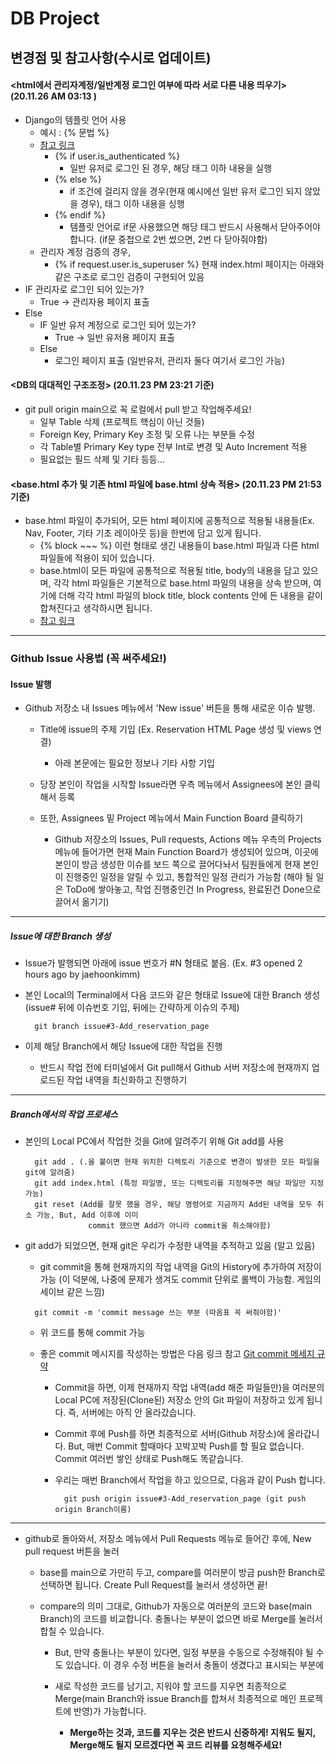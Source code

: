 # DB Project
## 변경점 및 참고사항(수시로 업데이트)  
#### <html에서 관리자계정/일반계정 로그인 여부에 따라 서로 다른 내용 띄우기> (20.11.26 AM 03:13 )
- Django의 템플릿 언어 사용
  - 예시 : {% 문법 %}  
  - [참고 링크](https://velog.io/@hidaehyunlee/Django-%ED%85%9C%ED%94%8C%EB%A6%BF-%EC%96%B8%EC%96%B4)  
    - {% if user.is_authenticated %}
      - 일반 유저로 로그인 된 경우, 해당 태그 이하 내용을 실행
    - {% else %}  
      - if 조건에 걸리지 않을 경우(현재 예시에선 일반 유저 로그인 되지 않았을 경우), 태그 이하 내용을 싱행
    - {% endif %}
      - 템플릿 언어로 if문 사용했으면 해당 태그 반드시 사용해서 닫아주어야 합니다. (if문 중첩으로 2번 썼으면, 2번 다 닫아줘야함)
  - 관리자 계정 검증의 경우,
    - {% if request.user.is_superuser %} 
현재 index.html 페이지는 아래와 같은 구조로 로그인 검증이 구현되어 있음 
- IF 관리자로 로그인 되어 있는가?
  - True -> 관리자용 페이지 표출
- Else
  - IF 일반 유저 계정으로 로그인 되어 있는가?
    - True -> 일반 유저용 페이지 표출
  - Else
    - 로그인 페이지 표출 (일반유저, 관리자 둘다 여기서 로그인 가능)
    
#### <DB의 대대적인 구조조정> (20.11.23 PM 23:21 기준)
- git pull origin main으로 꼭 로컬에서 pull 받고 작업해주세요!  
  - 일부 Table 삭제 (프로젝트 핵심이 아닌 것들)  
  - Foreign Key, Primary Key 조정 및 오류 나는 부분들 수정  
  - 각 Table별 Primary Key type 전부 Int로 변경 및 Auto Increment 적용  
  - 필요없는 필드 삭제 및 기타 등등...  
#### <base.html 추가 및 기존 html 파일에 base.html 상속 적용> (20.11.23 PM 21:53 기준)
- base.html 파일이 추가되어, 모든 html 페이지에 공통적으로 적용될 내용들(Ex. Nav, Footer, 기타 기초 레이아웃 등)을 한번에 담고 있게 됩니다.
  - {% block ~~~ %} 이런 형태로 생긴 내용들이 base.html 파일과 다른 html 파일들에 적용이 되어 있습니다.
  - base.html이 모든 파일에 공통적으로 적용될 title, body의 내용을 담고 있으며, 각각 html 파일들은 기본적으로 base.html 파일의 내용을 상속 받으며, 여기에 더해 각각 html 파일의 block title, block contents 안에 든 내용을 같이 합쳐진다고 생각하시면 됩니다. 
  - [참고 링크](https://pyrois.tistory.com/7)
----------
### Github Issue 사용법 (꼭 써주세요!)
#### Issue 발행
- Github 저장소 내 Issues 메뉴에서 'New issue' 버튼을 통해 새로운 이슈 발행. 

  - Title에 issue의 주제 기입 (Ex. Reservation HTML Page 생성 및 views 연결)
    - 아래 본문에는 필요한 정보나 기타 사항 기입
    
  - 당장 본인이 작업을 시작할 Issue라면 우측 메뉴에서 Assignees에 본인 클릭해서 등록
  
  - 또한, Assignees 밑 Project 메뉴에서 Main Function Board 클릭하기 
    - Github 저장소의 Issues, Pull requests, Actions 메뉴 우측의 Projects 메뉴에 들어가면 현재 Main Function Board가 생성되어 있으며, 이곳에 본인이 방금 생성한 이슈를 보드 쪽으로 끌어다놔서 팀원들에게 현재 본인이 진행중인 일정을 알릴 수 있고, 통합적인 일정 관리가 가능함 (해야 될 일은 ToDo에 쌓아놓고, 작업 진행중인건 In Progress, 완료된건 Done으로 끌어서 옮기기)
----------
##### Issue에 대한 Branch 생성
- Issue가 발행되면 아래에 issue 번호가 #N 형태로 붙음. (Ex. #3 opened 2 hours ago by jaehoonkimm)

- 본인 Local의 Terminal에서 다음 코드와 같은 형태로 Issue에 대한 Branch 생성 (issue# 뒤에 이슈번호 기입, 뒤에는 간략하게 이슈의 주제)
  ```terminal
    git branch issue#3-Add_reservation_page
  ```
- 이제 해당 Branch에서 해당 Issue에 대한 작업을 진행
  - 반드시 작업 전에 터미널에서 Git pull해서 Github 서버 저장소에 현재까지 업로드된 작업 내역을 최신화하고 진행하기
---------- 
##### Branch에서의 작업 프로세스
- 본인의 Local PC에서 작업한 것을 Git에 알려주기 위해 Git add를 사용
  ```terminal
    git add . (.을 붙이면 현재 위치한 디렉토리 기준으로 변경이 발생한 모든 파일을 git에 알려줌)
    git add index.html (특정 파일명, 또는 디렉토리를 지정해주면 해당 파일만 지정 가능)
    git reset (Add를 잘못 했을 경우, 해당 명령어로 지금까지 Add된 내역을 모두 취소 가능, But, Add 이후에 이미 
                commit 했으면 Add가 아니라 commit을 취소해야함)
  ```
  
- git add가 되었으면, 현재 git은 우리가 수정한 내역을 추적하고 있음 (알고 있음)
  - git commit을 통해 현재까지의 작업 내역을 Git의 History에 추가하여 저장이 가능 (이 덕분에, 나중에 문제가 생겨도 commit 단위로 롤백이 가능함. 게임의 세이브 같은 느낌)
  ```terminal
    git commit -m 'commit message 쓰는 부분 (따옴표 꼭 써줘야함)'
  ```
  
  - 위 코드를 통해 commit 가능
  
  - 좋은 commit 메시지를 작성하는 방법은 다음 링크 참고 [Git commit 메세지 규약](https://medium.com/hashbox/git-commit-%EB%A9%94%EC%84%B8%EC%A7%80-%EA%B7%9C%EC%B9%99-conventional-commits-71710f7f53c/)
  
    - Commit을 하면, 이제 현재까지 작업 내역(add 해준 파일들만)을 여러분의 Local PC에 저장된(Clone된) 저장소 안의 Git 파일이 저장하고 있게 됩니다. 즉, 서버에는 아직 안 올라갔습니다.
    - Commit 후에 Push를 하면 최종적으로 서버(Github 저장소)에 올라갑니다. But, 매번 Commit 할때마다 꼬박꼬박 Push를 할 필요 없습니다. Commit 여러번 쌓인 상태로 Push해도 똑같습니다.
    
    - 우리는 매번 Branch에서 작업을 하고 있으므로, 다음과 같이 Push 합니다.
      ```terminal
        git push origin issue#3-Add_reservation_page (git push origin Branch이름)
      ```
-------------
- github로 돌아와서, 저장소 메뉴에서 Pull Requests 메뉴로 들어간 후에, New pull request 버튼을 눌러 
  - base를 main으로 가만히 두고, compare를 여러분이 방금 push한 Branch로 선택하면 됩니다. Create Pull Request를 눌러서 생성하면 끝!
  - compare의 의미 그대로, Github가 자동으로 여러분의 코드와 base(main Branch)의 코드를 비교합니다. 충돌나는 부분이 없으면 바로 Merge를 눌러서 합칠 수 있습니다.
  
    - But, 만약 충돌나는 부분이 있다면, 일정 부분을 수동으로 수정해줘야 될 수도 있습니다. 이 경우 수정 버튼을 눌러서 충돌이 생겼다고 표시되는 부분에
    - 새로 작성한 코드를 남기고, 지워야 할 코드를 지우면 최종적으로 Merge(main Branch와 issue Branch를 합쳐서 최종적으로 메인 프로젝트에 반영)가 가능합니다.
    
      - __Merge하는 것과, 코드를 지우는 것은 반드시 신중하게! 지워도 될지, Merge해도 될지 모르겠다면 꼭 코드 리뷰를 요청해주세요!__
